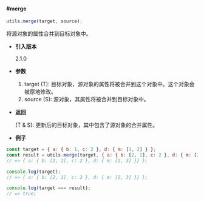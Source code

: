 #### #merge

```javascript
utils.merge(target, source);
```

将源对象的属性合并到目标对象中。

- **引入版本**

    2.1.0

- **参数**

    1. target (T): 目标对象，源对象的属性将被合并到这个对象中。这个对象会被原地修改。
    2. source (S): 源对象，其属性将被合并到目标对象中。

- **返回**

    (T & S): 更新后的目标对象，其中包含了源对象的合并属性。

- **例子**

```javascript
const target = { a: { b: 1, c: 2 }, d: { m: [1, 2] } };
const result = utils.merge(target, { a: { b: [2, 1], c: 2 }, d: { m: [2, 3] } } );
// => { a: { b: [2, 1], c: 2 }, d: { m: [2, 3] }} };

console.log(target);
// => { a: { b: [2, 1], c: 2 }, d: { m: [2, 3] }} };

console.log(target === result);
// => true;
```
